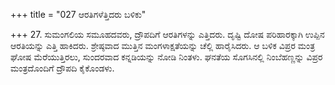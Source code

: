 +++
title = "027 ಆರತಿಗಳೆತ್ತಿದರು ಬಳಿಕು"

+++
27. ಸುಮಂಗಲಿಯ ಸಮೂಹದವರು, ದ್ರೌಪದಿಗೆ ಆರತಿಗಳನ್ನು ಎತ್ತಿದರು. ದೃಷ್ಟಿ ದೋಷ ಪರಿಹಾರಕ್ಕಾಗಿ ಉಪ್ಪಿನ ಆರತಿಯನ್ನು ಎತ್ತಿ ಹಾಕಿದರು. ಶ್ರೇಷ್ಠವಾದ ಮುತ್ತಿನ ಮಂಗಳಾಕ್ಷತೆಯನ್ನು ಚೆಲ್ಲಿ ಹಾರೈಸಿದರು. ಆ ಬಳಿಕ ವಿಪ್ರರ ಮಂತ್ರ ಘೋಷ ಮೆರೆಯುತ್ತಿರಲು, ಸುಂದರವಾದ ಕನ್ನಡಿಯನ್ನು ನೋಡಿ ನಿಂತಳು. ಘನತೆಯ ಸೊಗಸಿನಲ್ಲಿ ನಿಂಬೆಹಣ್ಣನ್ನು ವಿಪ್ರರ ಮಂತ್ರದೊಂದಿಗೆ ದ್ರೌಪದಿ ಕೈಕೊಂಡಳು.